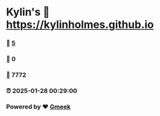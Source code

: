 # Kylin's :link: https://kylinholmes.github.io 
### :page_facing_up: [5](https://kylinholmes.github.io/tag.html) 
### :speech_balloon: 0 
### :hibiscus: 7772 
### :alarm_clock: 2025-01-28 00:29:00 
### Powered by :heart: [Gmeek](https://github.com/Meekdai/Gmeek)
